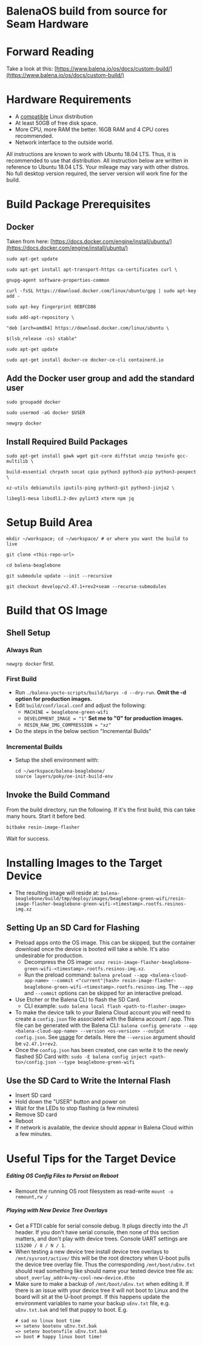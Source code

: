 # BalenaOS build from source for Seam Hardware

# Forward Reading
Take a look at this: [https://www.balena.io/os/docs/custom-build/](https://www.balena.io/os/docs/custom-build/)

  
# Hardware Requirements  
- A [compatible](http://www.yoctoproject.org/docs/3.1/ref-manual/ref-manual.html#hardware-build-system-term) Linux distribution
- At least 50GB of free disk space.
- More CPU, more RAM the better. 16GB RAM and 4 CPU cores recommended.
- Network interface to the outside world.

All instructions are known to work with Ubuntu 18.04 LTS. Thus, it is recommended to use that distribution. All instruction below are written in reference to Ubuntu 18.04 LTS. Your mileage may vary with other distros. No full desktop version required, the server version will work fine for the build.

# Build Package Prerequisites
## Docker
Taken from here:
[https://docs.docker.com/engine/install/ubuntu/](https://docs.docker.com/engine/install/ubuntu/)

```
sudo apt-get update

sudo apt-get install apt-transport-https ca-certificates curl \

gnupg-agent software-properties-common

curl -fsSL https://download.docker.com/linux/ubuntu/gpg | sudo apt-key add -

sudo apt-key fingerprint 0EBFCD88

sudo add-apt-repository \

"deb [arch=amd64] https://download.docker.com/linux/ubuntu \

$(lsb_release -cs) stable"

sudo apt-get update

sudo apt-get install docker-ce docker-ce-cli containerd.io
```
  

## Add the Docker user group and add the standard user

```
sudo groupadd docker

sudo usermod -aG docker $USER

newgrp docker
```
  
  
## Install Required Build Packages
```
sudo apt-get install gawk wget git-core diffstat unzip texinfo gcc-multilib \

build-essential chrpath socat cpio python3 python3-pip python3-pexpect \

xz-utils debianutils iputils-ping python3-git python3-jinja2 \

libegl1-mesa libsdl1.2-dev pylint3 xterm npm jq
```

# Setup Build Area
```
mkdir ~/workspace; cd ~/workspace/ # or where you want the build to live

git clone <this-repo-url>

cd balena-beaglebone

git submodule update --init --recursive

git checkout develop/v2.47.1+rev2+seam --recurse-submodules
```

# Build that OS Image
## Shell Setup
### Always Run
`newgrp docker` first.

### First Build
- Run `./balena-yocto-scripts/build/barys -d --dry-run`. **Omit the -d option for production images.**
- Edit `build/conf/local.conf` and adjust the following:
	- `MACHINE = beaglebone-green-wifi`
	- `DEVELOPMENT_IMAGE = "1"` **Set me to "0" for production images.**
	- `RESIN_RAW_IMG_COMPRESSION = "xz"`
- Do the steps in the below section "Incremental Builds"
    
### Incremental Builds
- Setup the shell environment with:
	```
	cd ~/workspace/balena-beaglebone/
	source layers/poky/oe-init-build-env
	```
## Invoke the Build Command
From the build directory, run the following. If it's the first build, this can take many hours. Start it before bed.
```
bitbake resin-image-flasher
```
Wait for success.

  
# Installing Images to the Target Device
- The resulting image will reside at: `balena-beaglebone/build/tmp/deploy/images/beaglebone-green-wifi/resin-image-flasher-beaglebone-green-wifi-<timestamp>.rootfs.resinos-img.xz`
## Setting Up an SD Card for Flashing
- Preload apps onto the OS image. This can be skipped, but the container download once the device is booted will take a while. It's also undesirable for production.
	- Decompress the OS image: `unxz resin-image-flasher-beaglebone-green-wifi-<timestamp>.rootfs.resinos-img.xz`.
	- Run the preload command: `balena preload --app <balena-cloud-app-name> --commit <"current"|hash> resin-image-flasher-beaglebone-green-wifi-<timestamp>.rootfs.resinos-img`. The `--app` and `--commit` options can be skipped for an interactive preload.
- Use Etcher or the Balena CLI to flash the SD Card.
	- CLI example: `sudo balena local flash <path-to-flasher-image>`
- To make the device talk to your Balena Cloud account you will need to create a `config.json` file associated with the Balena account / app. This file can be generated with the Balena CLI: `balena config generate --app <balena-cloud-app-name> --version <os-version> --output config.json`. See [usage]([https://www.balena.io/docs/reference/balena-cli/#config-generate](https://www.balena.io/docs/reference/balena-cli/#config-generate)) for details. Here the `--version` argument should be `v2.47.1+rev2`.
- Once the `config.json` has been created, one can write it to the newly flashed SD Card with: `sudo -E balena config inject <path-to>/config.json --type beaglebone-green-wifi`
## Use the SD Card to Write the Internal Flash
- Insert SD card
- Hold down the "USER" button and power on
- Wait for the LEDs to stop flashing (a few minutes)
- Remove SD card
- Reboot
- If network is available, the device should appear in Balena Cloud within a few minutes.

# Useful Tips for the Target Device
##### Editing OS Config Files to Persist on Reboot
-  Remount the running OS root filesystem as read-write `mount -o remount,rw /`
##### Playing with New Device Tree Overlays
- Get a FTDI cable for serial console debug. It plugs directly into the J1 header. If you don't have serial console, then none of this section matters, and don't play with device trees. Console UART settings are `115200 / 8 / N / 1`.
- When testing a new device tree install device tree overlays to `/mnt/sysroot/active/` this will be the root directory when U-boot pulls the device tree overlay file. Thus the corresponding `/mnt/boot/uEnv.txt` should read something like should name your tested device tree file as: `uboot_overlay_addr4=/my-cool-new-device.dtbo`
- Make sure to make a backup of `/mnt/boot/uEnv.txt` when editing it. If there is an issue with your device tree it will not boot to Linux and the board will sit at the U-boot prompt. If this happens update the environment variables to name your backup `uEnv.txt` file, e.g. `uEnv.txt.bak` and tell that puppy to boot. E.g. 
	```
	# sad no linux boot time
	=> setenv bootenv uEnv.txt.bak
	=> setenv bootenvfile uEnv.txt.bak
	=> boot # happy linux boot time!
	```
